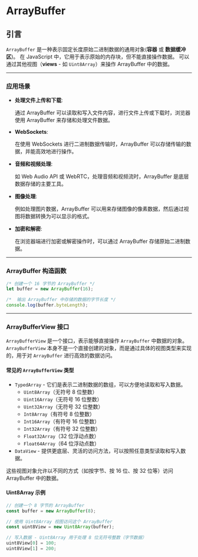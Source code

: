# ArrayBuffer

## 引言

`ArrayBuffer` 是一种表示固定长度原始二进制数据的通用对象(**容器** 或 **数据缓冲区**)。
在 JavaScript 中，它用于表示原始的内存块，但不能直接操作数据。
可以通过其他视图（**views** - 如 `Uint8Array`）来操作 ArrayBuffer 中的数据。

---
### 应用场景

- **处理文件上传和下载**:

  通过 ArrayBuffer 可以读取和写入文件内容，进行文件上传或下载时，浏览器使用 ArrayBuffer 来存储和处理文件数据。

- **WebSockets**:

  在使用 WebSockets 进行二进制数据传输时，ArrayBuffer 可以存储传输的数据，并能高效地进行操作。

- **音频和视频处理**:

  如 Web Audio API 或 WebRTC，处理音频和视频流时，ArrayBuffer 是底层数据存储的主要工具。

- **图像处理**:

  例如处理图片数据，ArrayBuffer 可以用来存储图像的像素数据，然后通过视图将数据转换为可以显示的格式。

- **加密和解密**:

  在浏览器端进行加密或解密操作时，可以通过 ArrayBuffer 存储原始二进制数据。

---

### ArrayBuffer 构造函数

```javascript
/* 创建一个 16 字节的 ArrayBuffer */
let buffer = new ArrayBuffer(16);

/*  输出 ArrayBuffer 中存储的数据的字节长度 */
console.log(buffer.byteLength);
```

---

### ArrayBufferView 接口

`ArrayBufferView` 是一个接口，表示能够直接操作 `ArrayBuffer` 中数据的对象。
`ArrayBufferView` 本身不是一个直接创建的对象，而是通过具体的视图类型来实现的，用于对 `ArrayBuffer` 进行高效的数据访问。

#### 常见的 `ArrayBufferView` 类型

- `TypedArray` - 它们是表示二进制数据的数组，可以方便地读取和写入数据。
    - `Uint8Array`（无符号 8 位整数）
    - `Uint16Array`（无符号 16 位整数）
    - `Uint32Array`（无符号 32 位整数）
    - `Int8Array`（有符号 8 位整数）
    - `Int16Array`（有符号 16 位整数）
    - `Int32Array`（有符号 32 位整数）
    - `Float32Array`（32 位浮动点数）
    - `Float64Array`（64 位浮动点数）
- `DataView` - 提供更底层、灵活的访问方法，可以按照任意类型读取和写入数据。

这些视图对象允许以不同的方式（如按字节、按 16 位、按 32 位等）访问 ArrayBuffer 中的数据。

#### Uint8Array 示例

```javascript
// 创建一个 8 字节的 ArrayBuffer
const buffer = new ArrayBuffer(8);

// 使用 Uint8Array 视图访问这个 ArrayBuffer
const uint8View = new Uint8Array(buffer);

// 写入数据 - Uint8Array 用于处理 8 位无符号整数（字节数据）
uint8View[0] = 100;
uint8View[1] = 200;
```